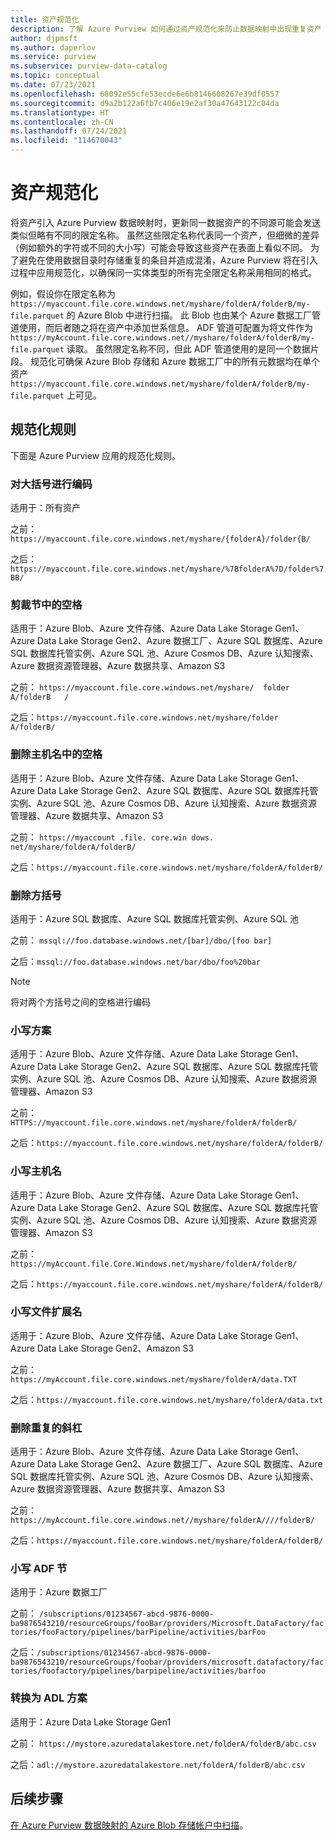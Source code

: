 ```yaml
---
title: 资产规范化
description: 了解 Azure Purview 如何通过资产规范化来防止数据映射中出现重复资产
author: djpmsft
ms.author: daperlov
ms.service: purview
ms.subservice: purview-data-catalog
ms.topic: conceptual
ms.date: 07/23/2021
ms.openlocfilehash: 68092e55cfe53ecde6e6b8146608267e39df0557
ms.sourcegitcommit: d9a2b122a6fb7c406e19e2af30a47643122c04da
ms.translationtype: HT
ms.contentlocale: zh-CN
ms.lasthandoff: 07/24/2021
ms.locfileid: "114670043"
---
```

# <a name="asset-normalization"></a>资产规范化

将资产引入 Azure Purview 数据映射时，更新同一数据资产的不同源可能会发送类似但略有不同的限定名称。 虽然这些限定名称代表同一个资产，但细微的差异（例如额外的字符或不同的大小写）可能会导致这些资产在表面上看似不同。 为了避免在使用数据目录时存储重复的条目并造成混淆，Azure Purview 将在引入过程中应用规范化，以确保同一实体类型的所有完全限定名称采用相同的格式。

例如，假设你在限定名称为 `https://myaccount.file.core.windows.net/myshare/folderA/folderB/my-file.parquet` 的 Azure Blob 中进行扫描。 此 Blob 也由某个 Azure 数据工厂管道使用，而后者随之将在资产中添加世系信息。 ADF 管道可配置为将文件作为 `https://myAccount.file.core.windows.net//myshare/folderA/folderB/my-file.parquet` 读取。 虽然限定名称不同，但此 ADF 管道使用的是同一个数据片段。 规范化可确保 Azure Blob 存储和 Azure 数据工厂中的所有元数据均在单个资产 `https://myaccount.file.core.windows.net/myshare/folderA/folderB/my-file.parquet` 上可见。

## <a name="normalization-rules"></a>规范化规则

下面是 Azure Purview 应用的规范化规则。

### <a name="encode-curly-brackets"></a>对大括号进行编码
适用于：所有资产

之前： `https://myaccount.file.core.windows.net/myshare/{folderA}/folder{B/`

之后：`https://myaccount.file.core.windows.net/myshare/%7BfolderA%7D/folder%7BB/`

### <a name="trim-section-spaces"></a>剪裁节中的空格
适用于：Azure Blob、Azure 文件存储、Azure Data Lake Storage Gen1、Azure Data Lake Storage Gen2、Azure 数据工厂、Azure SQL 数据库、Azure SQL 数据库托管实例、Azure SQL 池、Azure Cosmos DB、Azure 认知搜索、Azure 数据资源管理器、Azure 数据共享、Amazon S3

之前： `https://myaccount.file.core.windows.net/myshare/  folder A/folderB   /`

之后：`https://myaccount.file.core.windows.net/myshare/folder A/folderB/`

### <a name="remove-hostname-spaces"></a>删除主机名中的空格
适用于：Azure Blob、Azure 文件存储、Azure Data Lake Storage Gen1、Azure Data Lake Storage Gen2、Azure SQL 数据库、Azure SQL 数据库托管实例、Azure SQL 池、Azure Cosmos DB、Azure 认知搜索、Azure 数据资源管理器、Azure 数据共享、Amazon S3

之前： `https://myaccount .file. core.win dows. net/myshare/folderA/folderB/`

之后：`https://myaccount.file.core.windows.net/myshare/folderA/folderB/`

### <a name="remove-square-brackets"></a>删除方括号 
适用于：Azure SQL 数据库、Azure SQL 数据库托管实例、Azure SQL 池

之前： `mssql://foo.database.windows.net/[bar]/dbo/[foo bar]`

之后：`mssql://foo.database.windows.net/bar/dbo/foo%20bar`

> [!NOTE]
> 将对两个方括号之间的空格进行编码

### <a name="lowercase-scheme"></a>小写方案
适用于：Azure Blob、Azure 文件存储、Azure Data Lake Storage Gen1、Azure Data Lake Storage Gen2、Azure SQL 数据库、Azure SQL 数据库托管实例、Azure SQL 池、Azure Cosmos DB、Azure 认知搜索、Azure 数据资源管理器、Amazon S3

之前： `HTTPS://myaccount.file.core.windows.net/myshare/folderA/folderB/`

之后：`https://myaccount.file.core.windows.net/myshare/folderA/folderB/`

### <a name="lowercase-hostname"></a>小写主机名
适用于：Azure Blob、Azure 文件存储、Azure Data Lake Storage Gen1、Azure Data Lake Storage Gen2、Azure SQL 数据库、Azure SQL 数据库托管实例、Azure SQL 池、Azure Cosmos DB、Azure 认知搜索、Azure 数据资源管理器、Amazon S3

之前： `https://myAccount.file.Core.Windows.net/myshare/folderA/folderB/`

之后：`https://myaccount.file.core.windows.net/myshare/folderA/folderB/`

### <a name="lowercase-file-extension"></a>小写文件扩展名
适用于：Azure Blob、Azure 文件存储、Azure Data Lake Storage Gen1、Azure Data Lake Storage Gen2、Amazon S3

之前： `https://myAccount.file.core.windows.net/myshare/folderA/data.TXT`

之后：`https://myaccount.file.core.windows.net/myshare/folderA/data.txt`

### <a name="remove-duplicate-slash"></a>删除重复的斜杠
适用于：Azure Blob、Azure 文件存储、Azure Data Lake Storage Gen1、Azure Data Lake Storage Gen2、Azure 数据工厂、Azure SQL 数据库、Azure SQL 数据库托管实例、Azure SQL 池、Azure Cosmos DB、Azure 认知搜索、Azure 数据资源管理器、Azure 数据共享、Amazon S3

之前： `https://myAccount.file.core.windows.net//myshare/folderA////folderB/`

之后：`https://myaccount.file.core.windows.net/myshare/folderA/folderB/`

### <a name="lowercase-adf-sections"></a>小写 ADF 节
适用于：Azure 数据工厂

之前： `/subscriptions/01234567-abcd-9876-0000-ba9876543210/resourceGroups/fooBar/providers/Microsoft.DataFactory/factories/fooFactory/pipelines/barPipeline/activities/barFoo`

之后：`/subscriptions/01234567-abcd-9876-0000-ba9876543210/resourceGroups/foobar/providers/microsoft.datafactory/factories/foofactory/pipelines/barpipeline/activities/barfoo`

### <a name="convert-to-adl-scheme"></a>转换为 ADL 方案
适用于：Azure Data Lake Storage Gen1

之前： `https://mystore.azuredatalakestore.net/folderA/folderB/abc.csv`

之后：`adl://mystore.azuredatalakestore.net/folderA/folderB/abc.csv`

## <a name="next-steps"></a>后续步骤

[在 Azure Purview 数据映射的 Azure Blob 存储帐户中扫描](register-scan-azure-blob-storage-source.md)。 